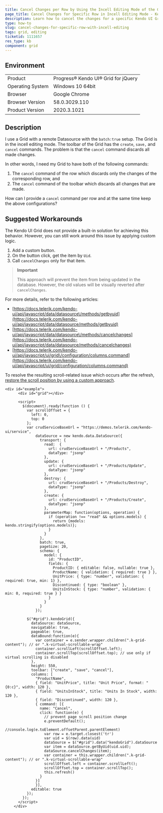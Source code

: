 ```yaml
---
title: Cancel Changes per Row by Using the Incell Editing Mode of the Grid
page_title: Cancel Changes for Specific Row in Incell Editing Mode - Kendo UI for jQuery Data Grid
description: Learn how to cancel the changes for a specific Kendo UI Grid row when the Grid is in the incell editing mode.
type: how-to
slug: cancel-changes-for-specific-row-with-incell-editing
tags: grid, editing
ticketid: 1111657
res_type: kb
component: grid
---
```


## Environment

<table>
 <tr>
  <td>Product</td>
  <td>Progress® Kendo UI® Grid for jQuery</td>
 </tr>
 <tr>
  <td>Operating System</td>
  <td>Windows 10 64bit</td>
 </tr>
 <tr>
  <td>Browser</td>
  <td>Google Chrome</td>
 </tr>
 <tr>
  <td>Browser Version</td>
  <td>58.0.3029.110</td>
 </tr>
  <tr>
  <td>Product Version</td>
  <td>2020.3.1021</td>
 </tr>
</table>

## Description

I use a Grid with a remote Datasource with the `batch:true` setup. The Grid is in the incell editing mode. The toolbar of the Grid has the `create`, `save,` and `cancel` commands. The problem is that the `cancel` command discards all made changes.

In other words, I need my Grid to have both of the following commands:
1. The `cancel` command of the row which discards only the changes of the corresponding row, and
1. The `cancel` command of the toolbar which discards all changes that are made.

How can I provide a `cancel` command per row and at the same time keep the above configurations?

## Suggested Workarounds

The Kendo UI Grid does not provide a built-in solution for achieving this behavior. However, you can still work around this issue by applying custom logic.

1. Add a custom button.
1. On the button click, get the item by `Uid`.
1. Call `cancelChanges` only for that item.

> **Important**
>
> This approach will prevent the item from being updated in the database. However, the old values will be visually reverted after `cancelChanges`.

For more details, refer to the following articles:

* [https://docs.telerik.com/kendo-ui/api/javascript/data/datasource\/methods/getbyuid](https://docs.telerik.com/kendo-ui/api/javascript/data/datasource/methods/getbyuid)
* [https://docs.telerik.com/kendo-ui/api/javascript/data/datasource\/methods/cancelchanges](https://docs.telerik.com/kendo-ui/api/javascript/data/datasource/methods/cancelchanges)
* [https://docs.telerik.com/kendo-ui/api/javascript/ui/grid\/configuration/columns.command](https://docs.telerik.com/kendo-ui/api/javascript/ui/grid/configuration/columns.command)

To resolve the resulting scroll-related issue which occurs after the refresh, [restore the scroll position by using a custom approach](https://docs.telerik.com/kendo-ui/controls/grid/appearance#restore-scroll-positions).

````dojo
<div id="example">
      <div id="grid"></div>

      <script>
        $(document).ready(function () {
          var scrollOffset = {
            left: 0,
            top: 0
          };
          var crudServiceBaseUrl = "https://demos.telerik.com/kendo-ui/service",
              dataSource = new kendo.data.DataSource({
                transport: {
                  read:  {
                    url: crudServiceBaseUrl + "/Products",
                    dataType: "jsonp"
                  },
                  update: {
                    url: crudServiceBaseUrl + "/Products/Update",
                    dataType: "jsonp"
                  },
                  destroy: {
                    url: crudServiceBaseUrl + "/Products/Destroy",
                    dataType: "jsonp"
                  },
                  create: {
                    url: crudServiceBaseUrl + "/Products/Create",
                    dataType: "jsonp"
                  },
                  parameterMap: function(options, operation) {
                    if (operation !== "read" && options.models) {
                      return {models: kendo.stringify(options.models)};
                    }
                  }
                },
                batch: true,
                pageSize: 20,
                schema: {
                  model: {
                    id: "ProductID",
                    fields: {
                      ProductID: { editable: false, nullable: true },
                      ProductName: { validation: { required: true } },
                      UnitPrice: { type: "number", validation: { required: true, min: 1} },
                      Discontinued: { type: "boolean" },
                      UnitsInStock: { type: "number", validation: { min: 0, required: true } }
                    }
                  }
                }
              });

          $("#grid").kendoGrid({
            dataSource: dataSource,
            navigatable: true,
            pageable: true,
            dataBound:function(e){
              var container = e.sender.wrapper.children(".k-grid-content"); // or ".k-virtual-scrollable-wrap"
              container.scrollLeft(scrollOffset.left);
              container.scrollTop(scrollOffset.top); // use only if virtual scrolling is disabled
            },
            height: 550,
            toolbar: ["create", "save", "cancel"],
            columns: [
              "ProductName",
              { field: "UnitPrice", title: "Unit Price", format: "{0:c}", width: 120 },
              { field: "UnitsInStock", title: "Units In Stock", width: 120 },
              { field: "Discontinued", width: 120 },
              { command: [{
                name: "Cancel",
                click: function(e) {
                  // prevent page scroll position change
                  e.preventDefault();
                  //console.log(e.toElement.offsetParent.parentElement)
                  var row = e.target.closest('tr')
                  var uid = $(row).data(uid)
                  dataSource = $("#grid").data("kendoGrid").dataSource
                  var item = dataSource.getByUid(uid.uid);
                  dataSource.cancelChanges(item);
                  var container = this.wrapper.children(".k-grid-content"); // or ".k-virtual-scrollable-wrap"
                  scrollOffset.left = container.scrollLeft();
                  scrollOffset.top = container.scrollTop();
                  this.refresh()
                }
              }]
              }],
            editable: true
          });
        });
      </script>
    </div>
````
